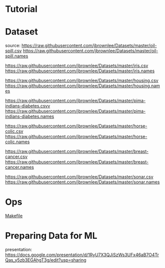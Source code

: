 # Tutorial 


# Dataset  
source: 
https://raw.githubusercontent.com/jbrownlee/Datasets/master/oil-spill.csv
https://raw.githubusercontent.com/jbrownlee/Datasets/master/oil-spill.names

https://raw.githubusercontent.com/jbrownlee/Datasets/master/iris.csv
https://raw.githubusercontent.com/jbrownlee/Datasets/master/iris.names

https://raw.githubusercontent.com/jbrownlee/Datasets/master/housing.csv
https://raw.githubusercontent.com/jbrownlee/Datasets/master/housing.names

https://raw.githubusercontent.com/jbrownlee/Datasets/master/pima-indians-diabetes.csvv
https://raw.githubusercontent.com/jbrownlee/Datasets/master/pima-indians-diabetes.names

https://raw.githubusercontent.com/jbrownlee/Datasets/master/horse-colic.csv
https://raw.githubusercontent.com/jbrownlee/Datasets/master/horse-colic.names


https://raw.githubusercontent.com/jbrownlee/Datasets/master/breast-cancer.csv
https://raw.githubusercontent.com/jbrownlee/Datasets/master/breast-cancer.names


https://raw.githubusercontent.com/jbrownlee/Datasets/master/sonar.csv
https://raw.githubusercontent.com/jbrownlee/Datasets/master/sonar.names

# Ops 
[Makefile](Makefile)

# Preparing Data for ML
presentation:
https://docs.google.com/presentation/d/1RyU7X3QJiSzWs3UFx46aB7O4TrQas_y5zb3EGAhgT3g/edit?usp=sharing

